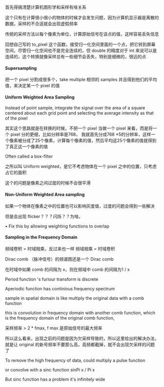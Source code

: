 首先得搞清楚计算机图形学和采样有啥关系

这个只有在计算很小很小的物体的时候才会发生问题，因为计算机显示器是离散的数据，采样的不合适就会出现虚假频率

传统的采样方法以每个像素为单位，计算原始信号在该点的值，这样容易丢失信息

回想自己写的 to_pixel 这个函数，接受归一化空间里面的一个点，把它转到屏幕空间，尽管归一化空间也不是完全连续的，但 double 的精度对于 int 来说可以是连续的，这个转换就像采样总有一些细节会丢失，特别是细微的，很远的点

#### Supersampling

把一个 pixel 分割成很多个，take multiple 相邻的 samples 并且得到他们的平均值，来决定某一个 pixel 的值

#### Uniform Weighted Area Sampling

Instead of point sample, integrate the signal over the area of a
square centered about each grid point and selecting the average
intensity as that of the pixel 

其实这个思路就是在转换的时候，不把一个 pixel 当做一个 pixel 来看，而是将一个 pixel 分的更细，比如分辨率是768， 我就首先分成768 *5的分辨率，这样一个像素被分成了25个像素，计算每个像素的值，然后平均这25个像素的值就得到了真正这一个像素的值

Often called a box-filter

之所以叫 Uniform weighted，是它不考虑物体在一个 pixel 之中的位置，只考虑占它的面积

这个的问题是像素之间过度的时候不会很平滑

#### Non-Uniform Weighted Area sampling

如果一个物体在像素之中的位置也可以影响灰度值，过度的问题会得到一些解决

但是会出现 flicker？？？闪烁？？为啥。

• Fix this by allowing weighting functions to overlap 

#### Sampling in the Frequency Domain

频域卷积 = 时域相乘，反过来也一样 频域相乘 = 时域卷积

Dirac comb （脉冲信号）的频谱图还是一个 Dirac comb

在时域中如果 comb 的间隔为 x，则在频域中 comb 的间隔为1 / x

Period function 's furiour transform is discrete

Aperiodic function has continious frequency spectrum

sample in spatial domain is like multiply the original data with a comb function

this is convolution in frequency domain with another comb function, which is the frequency domain of the original comb function,

采样频率 > 2 * fmax, f max 是原始信号的最大频率

所以这么看来，出现之前的问题是因为欠采样导致的，所以这里给出的解决办法，就是让 original 的新号频率不要那么高，高频都截掉，就不会出现欠采样的问题了

To remove the high frequency of data, could multiply a pulse function

or convolve with a sinc function sinPi x / Pi x

But sinc function has a problem it's infinitely wide
